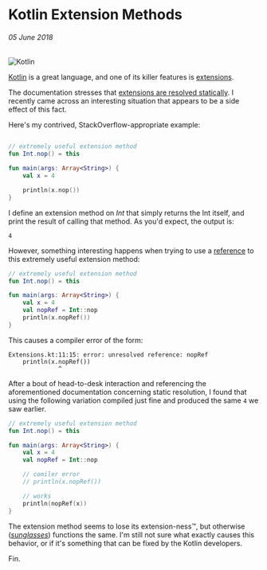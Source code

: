 # Kotlin Extension Methods
###### *05 June 2018*

![Kotlin](https://logos-download.com/wp-content/uploads/2016/10/Kotlin_logo_wordmark.png)

[Kotlin](https://kotlinlang.org/) is a great language, and one of its killer features is [extensions](https://kotlinlang.org/docs/reference/extensions.html).

The documentation stresses that [extensions are resolved statically](https://kotlinlang.org/docs/reference/extensions.html#extensions-are-resolved-statically). 
I recently came across an interesting situation that appears to be a side effect of this fact.

Here's my contrived, StackOverflow-appropriate example:
```kotlin

// extremely useful extension method
fun Int.nop() = this

fun main(args: Array<String>) {
    val x = 4

    println(x.nop())
}
```

I define an extension method on *Int* that simply returns the Int itself, and print the result of calling that method.
As you'd expect, the output is:
```shell
4
```

However, something interesting happens when trying to use a [reference](https://kotlinlang.org/docs/reference/reflection.html#function-references) to this extremely useful extension method:
```kotlin
// extremely useful extension method
fun Int.nop() = this

fun main(args: Array<String>) {
    val x = 4
    val nopRef = Int::nop
    println(x.nopRef())
}
```

This causes a compiler error of the form:
```shell
Extensions.kt:11:15: error: unresolved reference: nopRef
    println(x.nopRef())
              ^
```

After a bout of head-to-desk interaction and referencing the aforementioned documentation concerning static resolution, I found that using the following variation compiled just fine and produced the same ```4``` we saw earlier.
```kotlin
// extremely useful extension method
fun Int.nop() = this

fun main(args: Array<String>) {
    val x = 4
    val nopRef = Int::nop

    // comiler error
    // println(x.nopRef())

    // works
    println(nopRef(x))
}
```

The extension method seems to lose its extension-ness™, but otherwise ([*sunglasses*](https://www.youtube.com/watch?v=7uW47jWLMiY)) functions the same. 
I'm still not sure what exactly causes this behavior, or if it's something that can be fixed by the Kotlin developers.

Fin.

